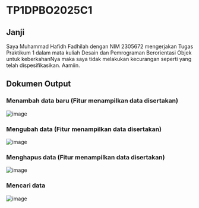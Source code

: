 # TP1DPBO2025C1

## Janji
Saya Muhammad Hafidh Fadhilah dengan NIM 2305672 mengerjakan Tugas Praktikum 1 dalam mata kuliah Desain dan Pemrograman Berorientasi Objek untuk keberkahanNya maka saya tidak melakukan kecurangan seperti yang telah dispesifikasikan. Aamiin.

## Dokumen Output
### Menambah data baru (Fitur menampilkan data disertakan)
![image](https://github.com/user-attachments/assets/5430b556-a206-4368-b917-392c3c42e36b)

### Mengubah data (Fitur menampilkan data disertakan)
![image](https://github.com/user-attachments/assets/3575764a-84bd-43d2-bd36-59fce1d93302)

### Menghapus data (Fitur menampilkan data disertakan)
![image](https://github.com/user-attachments/assets/1fc2d20b-4aa6-41e0-9587-7ba18d585f1c)

### Mencari data
![image](https://github.com/user-attachments/assets/d04355b9-16ae-4bfc-a135-887af8a5dd2f)
